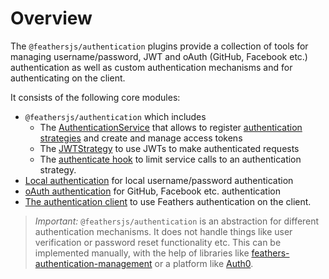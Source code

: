 # Overview

The `@feathersjs/authentication` plugins provide a collection of tools for managing username/password, JWT and oAuth (GitHub, Facebook etc.) authentication as well as custom authentication mechanisms and for authenticating on the client.

It consists of the following core modules:

- `@feathersjs/authentication` which includes
  - The [AuthenticationService](./service.md) that allows to register [authentication strategies](./strategy.md) and create and manage access tokens
  - The [JWTStrategy](./jwt.md) to use JWTs to make authenticated requests
  - The [authenticate hook](./hook.md) to limit service calls to an authentication strategy.
- [Local authentication](./local.md) for local username/password authentication
- [oAuth authentication](./oauth.md) for GitHub, Facebook etc. authentication
- [The authentication client](./client.md) to use Feathers authentication on the client.

> *Important:* `@feathersjs/authentication` is an abstraction for different authentication mechanisms. It does not handle things like user verification or password reset functionality etc. This can be implemented manually, with the help of libraries like [feathers-authentication-management](https://github.com/feathers-plus/feathers-authentication-management) or a platform like [Auth0](https://auth0.com/).
